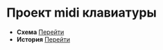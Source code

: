 # Проект midi клавиатуры

+ **Схема** [Перейти](./doc/shema.md)
+ **История** [Перейти](./doc/history.md)
